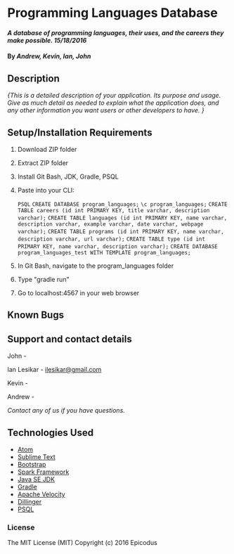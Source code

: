 # Programming Languages Database

#### _A database of programming languages, their uses, and the careers they make possible. 15/18/2016_

#### By _**Andrew, Kevin, Ian, John**_

## Description

_{This is a detailed description of your application. Its purpose and usage.  Give as much detail as needed to explain what the application does, and any other information you want users or other developers to have. }_

## Setup/Installation Requirements

1. Download ZIP folder
2. Extract ZIP folder
3. Install Git Bash, JDK, Gradle, PSQL
4. Paste into your CLI:

    `PSQL`
    `CREATE DATABASE program_languages;`
    `\c program_languages;`
    `CREATE TABLE careers (id int PRIMARY KEY, title varchar, description varchar);`
    `CREATE TABLE languages (id int PRIMARY KEY, name varchar, description varchar, example varchar, date varchar, webpage varchar);`
    `CREATE TABLE programs (id int PRIMARY KEY, name varchar, description varchar, url varchar);`
    `CREATE TABLE type (id int PRIMARY KEY, name varchar, description varchar);`
    `CREATE DATABASE program_languages_test WITH TEMPLATE program_languages;`

5. In Git Bash, navigate to the program_languages folder
6. Type "gradle run"
7. Go to localhost:4567 in your web browser

## Known Bugs


## Support and contact details

John -

Ian Lesikar - ilesikar@gmail.com

Kevin -

Andrew -

_Contact any of us if you have questions._

## Technologies Used

* [Atom](https://atom.io/)
* [Sublime Text](https://www.sublimetext.com/)
* [Bootstrap](http://getbootstrap.com/)
* [Spark Framework](http://sparkjava.com/)
* [Java SE JDK](http://www.oracle.com/technetwork/java/javase/downloads/index.html)
* [Gradle](https://gradle.org/)
* [Apache Velocity](https://velocity.apache.org/engine/releases/velocity-1.5/index.html)
* [Dillinger](http://dillinger.io/)
* [PSQL](http://www.postgresql.org/)

### License

The MIT License (MIT) Copyright (c) 2016 Epicodus
